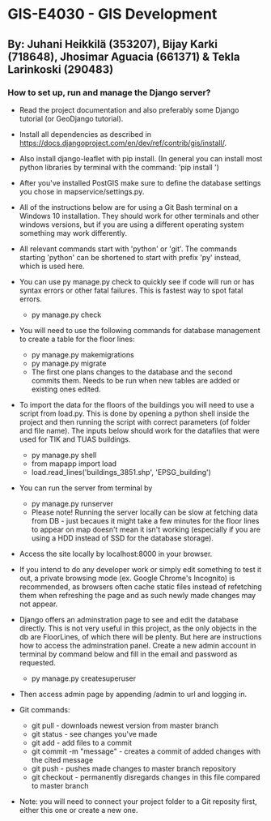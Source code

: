 # GIS-E4030 - GIS Development #

## By: Juhani Heikkilä (353207), Bijay Karki (718648), Jhosimar Aguacia (661371) & Tekla Larinkoski (290483) ##

### How to set up, run and manage the Django server? ###

* Read the project documentation and also preferably some Django tutorial (or GeoDjango tutorial).

* Install all dependencies as described in https://docs.djangoproject.com/en/dev/ref/contrib/gis/install/.

* Also install django-leaflet with pip install. (In general you can install most python libraries by terminal with the command: 'pip install <library name>')

* After you've installed PostGIS make sure to define the database settings you chose in mapservice/settings.py.

* All of the instructions below are for using a Git Bash terminal on a Windows 10 installation. They should work for other terminals and other windows versions, but if you are using a different operating system something may work differently.

* All relevant commands start with 'python' or 'git'. The commands starting 'python' can be shortened to start with prefix 'py' instead, which is used here.

* You can use py manage.py check to quickly see if code will run or has syntax errors or other fatal failures. This is fastest way to spot fatal errors.
    - py manage.py check

* You will need to use the following commands for database management to create a table for the floor lines:
    - py manage.py makemigrations        
    - py manage.py migrate
    - The first one plans changes to the database and the second commits them. Needs to be run when new tables are added or existing ones edited. 

* To import the data for the floors of the buildings you will need to use a script from load.py. This is done by opening a python shell inside the project and then running the script with correct parameters (of folder and file name). The inputs below should work for the datafiles that were used for TIK and TUAS buildings.
    - py manage.py shell
    - from mapapp import load
    - load.read_lines('buildings_3851.shp', 'EPSG_building')

* You can run the server from terminal by 
    - py manage.py runserver
    - Please note! Running the server locally can be slow at fetching data from DB - just becaues it might take a few minutes for the floor lines to appear on map doesn't mean it isn't working (especially if you are using a HDD instead of SSD for the database storage).

* Access the site locally by localhost:8000 in your browser.
* If you intend to do any developer work or simply edit something to test it out, a private browsing mode (ex. Google Chrome's Incognito) is recommended, as browsers often cache static files instead of refetching them when refreshing the page and as such newly made changes may not appear.

* Django offers an adminstration page to see and edit the database directly. This is not very useful in this project, as the only objects in the db are FloorLines, of which there will be plenty. But here are instructions how to access the adminstration panel. Create a new admin account in terminal by command below and fill in the email and password as requested.
    - py manage.py createsuperuser
* Then access admin page by appending /admin to url and logging in.


* Git commands:
    - git pull - downloads newest version from master branch
    - git status - see changes you've made
    - git add - add files to a commit
    - git commit -m "message" - creates a commit of added changes with the cited message
    - git push - pushes made changes to master branch repository
    - git checkout <filepath> - permanently disregards changes in this file compared to master branch

* Note: you will need to connect your project folder to a Git reposity first, either this one or create a new one.


